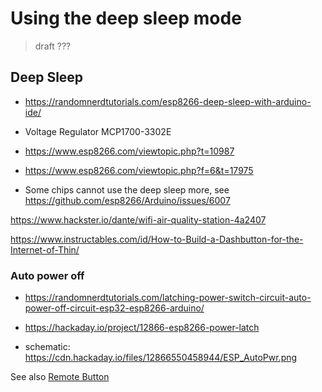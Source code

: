 # Using the deep sleep mode

> draft ??? 

## Deep Sleep

- <https://randomnerdtutorials.com/esp8266-deep-sleep-with-arduino-ide/>
- Voltage Regulator MCP1700-3302E
- <https://www.esp8266.com/viewtopic.php?t=10987>
- <https://www.esp8266.com/viewtopic.php?f=6&t=17975>

- Some chips cannot use the deep sleep more, see https://github.com/esp8266/Arduino/issues/6007


https://www.hackster.io/dante/wifi-air-quality-station-4a2407

https://www.instructables.com/id/How-to-Build-a-Dashbutton-for-the-Internet-of-Thin/

### Auto power off

- <https://randomnerdtutorials.com/latching-power-switch-circuit-auto-power-off-circuit-esp32-esp8266-arduino/>

- <https://hackaday.io/project/12866-esp8266-power-latch>
- schematic: <https://cdn.hackaday.io/files/12866550458944/ESP_AutoPwr.png>


See also [Remote Button](../recipes/remotebutton.md)
